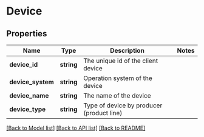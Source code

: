 # Device

## Properties
Name | Type | Description | Notes
------------ | ------------- | ------------- | -------------
**device_id** | **string** | The unique id of the client device | 
**device_system** | **string** | Operation system of the device | 
**device_name** | **string** | The name of the device | 
**device_type** | **string** | Type of device by producer (product line) | 

[[Back to Model list]](../../README.md#documentation-for-models) [[Back to API list]](../../README.md#documentation-for-api-endpoints) [[Back to README]](../../README.md)

